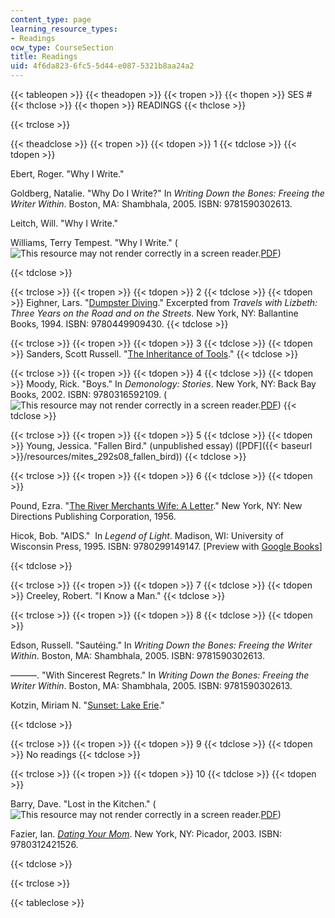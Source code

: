 ```yaml
---
content_type: page
learning_resource_types:
- Readings
ocw_type: CourseSection
title: Readings
uid: 4f6da823-6fc5-5d44-e087-5321b8aa24a2
---
```


{{< tableopen >}}
{{< theadopen >}}
{{< tropen >}}
{{< thopen >}}
SES #
{{< thclose >}}
{{< thopen >}}
READINGS
{{< thclose >}}

{{< trclose >}}

{{< theadclose >}}
{{< tropen >}}
{{< tdopen >}}
1
{{< tdclose >}}
{{< tdopen >}}


Ebert, Roger. "Why I Write."

Goldberg, Natalie. "Why Do I Write?" In _Writing Down the Bones: Freeing the Writer Within_. Boston, MA: Shambhala, 2005. ISBN: 9781590302613.

Leitch, Will. "Why I Write."

Williams, Terry Tempest. "Why I Write." (![This resource may not render correctly in a screen reader.](/images/inacessible.gif)[PDF](http://rvannoy.asp.radford.edu/rvn/312/whyiwrite.pdf))


{{< tdclose >}}

{{< trclose >}}
{{< tropen >}}
{{< tdopen >}}
2
{{< tdclose >}}
{{< tdopen >}}
Eighner, Lars. "[Dumpster Diving](http://producer.csi.edu/cdraney/archive-courses/fall07/engl102/e-texts/eighner-dumpster.htm)." Excerpted from _Travels with Lizbeth: Three Years on the Road and on the Streets_. New York, NY: Ballantine Books, 1994. ISBN: 9780449909430.
{{< tdclose >}}

{{< trclose >}}
{{< tropen >}}
{{< tdopen >}}
3
{{< tdclose >}}
{{< tdopen >}}
Sanders, Scott Russell. "[The Inheritance of Tools](https://www.frontiercsd.org/cms/lib/NY19000265/Centricity/Domain/218/Tools.pdf)."
{{< tdclose >}}

{{< trclose >}}
{{< tropen >}}
{{< tdopen >}}
4
{{< tdclose >}}
{{< tdopen >}}
Moody, Rick. "Boys." In _Demonology: Stories_. New York, NY: Back Bay Books, 2002. ISBN: 9780316592109. (![This resource may not render correctly in a screen reader.](/images/inacessible.gif)[PDF](http://katey.schultz.googlepages.com/boys1.pdf))
{{< tdclose >}}

{{< trclose >}}
{{< tropen >}}
{{< tdopen >}}
5
{{< tdclose >}}
{{< tdopen >}}
Young, Jessica. "Fallen Bird." (unpublished essay) ([PDF]({{< baseurl >}}/resources/mites_292s08_fallen_bird))
{{< tdclose >}}

{{< trclose >}}
{{< tropen >}}
{{< tdopen >}}
6
{{< tdclose >}}
{{< tdopen >}}


Pound, Ezra. "[The River Merchants Wife: A Letter](http://www.poets.org/viewmedia.php/prmMID/15425)." New York, NY: New Directions Publishing Corporation, 1956.

Hicok, Bob. "AIDS."  In _Legend of Light_. Madison, WI: University of Wisconsin Press, 1995. ISBN: 9780299149147. \[Preview with [Google Books](http://books.google.com/books?id=Lk7dIAmVLZYC&pg=PA40&lpg=PA40&dq=aids+bob+hicok&source=bl&ots=F_PuEeieXM&sig=Nq6Oi_QEwnsbgGhU3WKzPPO-9Ag&hl=en&ei=mqgISveRNKKwMcuf5aID&sa=X&oi=book_result&ct=result&resnum=3#v=onepage&q&f=false)\]


{{< tdclose >}}

{{< trclose >}}
{{< tropen >}}
{{< tdopen >}}
7
{{< tdclose >}}
{{< tdopen >}}
Creeley, Robert. "I Know a Man."
{{< tdclose >}}

{{< trclose >}}
{{< tropen >}}
{{< tdopen >}}
8
{{< tdclose >}}
{{< tdopen >}}


Edson, Russell. "Sautéing." In _Writing Down the Bones: Freeing the Writer Within_. Boston, MA: Shambhala, 2005. ISBN: 9781590302613.

———. "With Sincerest Regrets." In _Writing Down the Bones: Freeing the Writer Within_. Boston, MA: Shambhala, 2005. ISBN: 9781590302613.

Kotzin, Miriam N. "[Sunset: Lake Erie](http://paperbagcollector.blogspot.com/search?q=kotzin)."


{{< tdclose >}}

{{< trclose >}}
{{< tropen >}}
{{< tdopen >}}
9
{{< tdclose >}}
{{< tdopen >}}
No readings
{{< tdclose >}}

{{< trclose >}}
{{< tropen >}}
{{< tdopen >}}
10
{{< tdclose >}}
{{< tdopen >}}


Barry, Dave. "Lost in the Kitchen." (![This resource may not render correctly in a screen reader.](/images/inacessible.gif)[PDF](https://www.sausd.us/cms/lib/CA01000471/Centricity/Domain/457/Lost%20in%20the%20Kitchen%20DB.pdf))

Fazier, Ian. [_Dating Your Mom_](http://www.newyorker.com/magazine/1978/07/03/dating-your-mom). New York, NY: Picador, 2003. ISBN: 9780312421526.


{{< tdclose >}}

{{< trclose >}}

{{< tableclose >}}